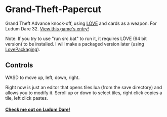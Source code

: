 # Grand-Theft-Papercut

Grand Theft Advance knock-off, using [LÖVE](https://love2d.org/) and cards as a weapon. For Ludum Dare 32. [View this game's entry!](http://ludumdare.com/compo/ludum-dare-32/?action=preview&uid=52323)

Note: If you try to use "run src.bat" to run it, it requires LÖVE (64 bit version) to be installed.
I will make a packaged version later (using [LovePackaging](https://github.com/Guard13007/LovePackaging)).

## Controls

WASD to move up, left, down, right.

Right now is just an editor that opens tiles.lua (from the save directory) and allows you to modify it.
Scroll up or down to select tiles, right click copies a tile, left click pastes.

#### [Check me out on Ludum Dare!](http://ludumdare.com/compo/author/guard13007/)
